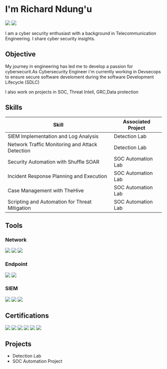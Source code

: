 # I'm Richard Ndung'u
<a href="https://www.linkedin.com/in/richard-ndungu/"><img src="https://img.shields.io/badge/-LinkedIn-0072b1?&style=for-the-badge&logo=linkedin&logoColor=white" /></a>
<a href="https:/www.medium.com/@richardndungu/about/"><img src="https://img.shields.io/badge/-Medium-12100E?style=for-the-badge&logo=medium&logoColor=white"/></a>



I am a cyber security enthusiast with a background in Telecommunication Engineering. I share cyber security insights.

## Objective


My journey in engineering has led me to develop a passion for cybersecurit.As Cybersecurity Engineer i'm currently working in Devsecops to ensure secure software develoment during the software Development Lifecycle (SDLC)

I also work on projects in SOC, Threat Intell, GRC,Data protection


## Skills

| Skill                                         | Associated Project         |
|-----------------------------------------------|----------------------------|
| SIEM Implementation and Log Analysis          | <a >Detection Lab</a>|
| Network Traffic Monitoring and Attack Detection | <a >Detection Lab</a>|
| Security Automation with Shuffle SOAR         | SOC Automation Lab|
| Incident Response Planning and Execution      | SOC Automation Lab|
| Case Management with TheHive                  | SOC Automation Lab|
| Scripting and Automation for Threat Mitigation | SOC Automation Lab|

## Tools

### Network
<div>
    <img src="https://img.shields.io/badge/-Wireshark-1679A7?&style=for-the-badge&logo=Wireshark&logoColor=white" />
    <img src="https://img.shields.io/badge/-Suricata-EF3B2D?&style=for-the-badge&logo=Suricata&logoColor=white" />
    <img src="https://img.shields.io/badge/-Zeek-777BB4?&style=for-the-badge&logo=Zeek&logoColor=white" />
</div>

### Endpoint
<div>
    <img src="https://img.shields.io/badge/-Microsoft_Defender_for_Endpoint-00A4EF?&style=for-the-badge&logo=Microsoft&logoColor=white" />
    <img src="https://img.shields.io/badge/-Velociraptor-4B275F?&style=for-the-badge&logo=Velociraptor&logoColor=white" />
</div>

### SIEM
<div>
    <img src="https://img.shields.io/badge/-Microsoft_Sentinel-0078D4?&style=for-the-badge&logo=Microsoft&logoColor=white" />
    <img src="https://img.shields.io/badge/-Splunk-000000?&style=for-the-badge&logo=Splunk&logoColor=white" />
    <img src="https://img.shields.io/badge/-Elastic-005571?&style=for-the-badge&logo=Elastic&logoColor=white" />
</div>

## Certifications

<div>
<img src="https://img.shields.io/badge/-Netcad%20Introduction%20to%20Networking-006400?style=for-the-badge&logoColor=white" />
<img src="https://img.shields.io/badge/-Netcad%20Ethical%20Hacking-006400?style=for-the-badge&logoColor=white" />
<img src="https://img.shields.io/badge/-Netcad%20Introduction%20to%20Cyber%20Security-006400?style=for-the-badge&logoColor=white" />
<img src="https://img.shields.io/badge/-Fortinet-EE3124?style=for-the-badge&logo=fortinet&logoColor=white" />
<img src="https://img.shields.io/badge/-CyberMillion%20Immersive%20Labs-0A0F24?style=for-the-badge&logoColor=white" />
<img src="https://img.shields.io/badge/-Cisco%20Networking%20Academy-1BA0D7?style=for-the-badge&logo=cisco&logoColor=white" />



</div>

## Projects
- Detection Lab
- SOC Automation Project
